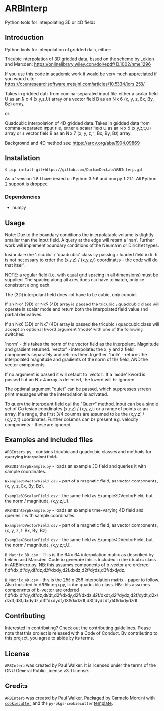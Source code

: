 # ARBInterp

Python tools for interpolating 3D or 4D fields

## Introduction
Python tools for interpolation of gridded data, either:

Tricubic interpolation of 3D gridded data, based on the scheme by Lekien and Marsden: https://onlinelibrary.wiley.com/doi/epdf/10.1002/nme.1296

If you use this code in academic work it would be very much appreciated if you would cite: https://openresearchsoftware.metajnl.com/articles/10.5334/jors.258/

Takes in gridded data from comma-separated input file, either a scalar field U as an N x 4 (x,y,z,U) array or a vector field B as an N x 6 (x, y, z, Bx, By, Bz) array.

or:

Quadcubic interpolation of 4D gridded data. 
Takes in gridded data from comma-separated input file, either a scalar field U as an N x 5 (x,y,z,t,U) array or a vector field B as an N x 7 (x, y, z, t, Bx, By, Bz) array.

Background and 4D method see: https://arxiv.org/abs/1904.09869


## Installation

```bash
$ pip install git+https://github.com/DurhamDecLab/ARBInterp.git
```
As of version 1.8 I have tested on Python 3.9.6 and numpy 1.21.1. All Python 2 support is dropped.


### Dependencies
- numpy

## Usage

Note: Due to the boundary conditions the interpolatable volume is slightly smaller than the input field. A query at the edge will return a 'nan'. Further work will implement boundary conditions of the Neumann or Dirichlet types.

Instantiate the 'tricubic' / 'quadcubic' class by passing a loaded field to it. It is not necessary to order the (x,y,z) / (x,y,z,t) coordinates - the code will do that itself.

NOTE: a regular field (i.e. with equal grid spacing in all dimensions) must be supplied. The spacing along all axes does not have to match, only be consistent along each.

The (3D) interpolant field does not have to be cubic, only cuboid.

If an Nx4 (3D) or Nx5 (4D) array is passed the tricubic / quadcubic class will operate in scalar mode and return both the interpolated field value and partial derivatives. 

If an Nx6 (3D) or Nx7 (4D) array is passed the tricubic / quadcubic class will accept an optional kword argument 'mode' with one of the following switches:

'norm' - this takes the norm of the vector field as the interpolant. Magnitude and gradient returned.
'vector' - interpolates the x, y and z field components separately and returns them together.
'both' - returns the interpolated magnitude and gradients of the norm of the field, AND the vector components.

If no argument is passed it will default to 'vector'. If a 'mode' kword is passed but an N x 4 array is detected, the kword will be ignored.

The optional argument "quiet" can be passed, which suppresses screen print messages when the interpolation is activated. 

To query the interpolant field call the "Query" method. Input can be a single set of Cartesian coordinates (x,y,z) / (x,y,z,t) or a range of points as an array.
If a range, the first 3/4 columns are assumed to be the (x,y,z) / (x,y,z,t) coordinates. Further columns can be present e.g. velocity components - these are ignored.

## Examples and included files

`ARBInterp.py` - contains tricubic and quadcubic classes and methods for querying interpolant field.

`ARB3DInterpExample.py` - loads an example 3D field and queries it with sample coordinates.

`Example3DVectorField.csv` - part of a magnetic field, as vector components, (x, y, z, Bx, By, Bz).

`Example3DScalarField.csv` - the same field as Example3DVectorField, but the norm / magnitude, (x,y,z,U).

`ARB4DInterpExample.py` - loads an example time-varying 4D field and queries it with sample coordinates.

`Example4DVectorField.csv` - part of a magnetic field, as vector components, (x, y, z, t, Bx, By, Bz).

`Example4DScalarField.csv` - the same field as Example4DVectorField, but the norm / magnitude, (x,y,z,t,U).

`B_Matrix_3D.csv` - This is the 64 x 64 interpolation matrix as described by Lekien and Marsden. Code to generate this is included in the tricubic class in ARBInterp.py. NB: this assumes components of b-vector are ordered f,df/dx,df/dy,df/dz,d2f/dxdy,d2f/dxdz,d2f/dydz,d3f/dxdydz.

`B_Matrix_4D.csv` - this is the 256 x 256 interpolation matrix - paper to follow. Also included in ARBInterp.py, in the quadcubic class. NB: this assumes components of b-vector are ordered f,df/dx,df/dy,df/dz,df/dt,d2f/dxdy,d2f/dxdz,d2f/dxdt,d2f/dydz,d2f/dydt,d2x/dzdt,d3f/dxdydz,d3f/dxdydt,d3f/dxdzdt,d3f/dydzdt,d4f/dxdydzdt.


## Contributing

Interested in contributing? Check out the contributing guidelines. Please note that this project is released with a Code of Conduct. By contributing to this project, you agree to abide by its terms.

## License

`ARBInterp` was created by Paul Walker. It is licensed under the terms of the GNU General Public License v3.0 license.

## Credits

`ARBInterp` was created by Paul Walker. Packaged by Carmelo Mordini with [`cookiecutter`](https://cookiecutter.readthedocs.io/en/latest/) and the `py-pkgs-cookiecutter` [template](https://github.com/py-pkgs/py-pkgs-cookiecutter).
